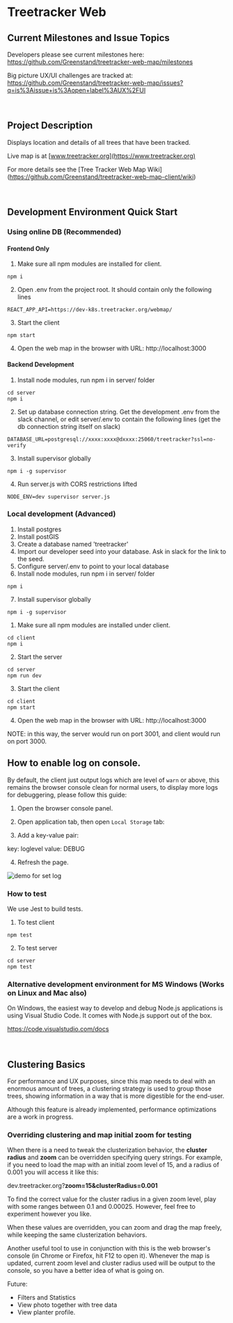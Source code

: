 # Treetracker Web

## Current Milestones and Issue Topics

Developers please see current milestones here:  
https://github.com/Greenstand/treetracker-web-map/milestones


Big picture UX/UI challenges are tracked at:  
https://github.com/Greenstand/treetracker-web-map/issues?q=is%3Aissue+is%3Aopen+label%3AUX%2FUI

&nbsp;
&nbsp;

## Project Description

Displays location and details of all trees that have been tracked.

Live map is at [www.treetracker.org](https://www.treetracker.org)

For more details see the [Tree Tracker Web Map Wiki] (https://github.com/Greenstand/treetracker-web-map-client/wiki)

&nbsp;
&nbsp;

## Development Environment Quick Start

### Using online DB (Recommended)

#### Frontend Only
1. Make sure all npm modules are installed for client.
```
npm i
```
2. Open .env from the project root.  It should contain only the following lines
```
REACT_APP_API=https://dev-k8s.treetracker.org/webmap/
```
3. Start the client
```
npm start
```
4. Open the web map in the browser with URL: http://localhost:3000

#### Backend Development
1. Install node modules, run npm i in server/ folder
```
cd server
npm i
```
2. Set up database connection string.  Get the development .env from the slack channel, or edit server/.env to contain the following lines (get the db connection string itself on slack)
```
DATABASE_URL=postgresql://xxxx:xxxx@dxxxx:25060/treetracker?ssl=no-verify
```
3. Install supervisor globally
```
npm i -g supervisor
```
4. Run server.js with CORS restrictions lifted
```
NODE_ENV=dev supervisor server.js
```

### Local development (Advanced)
1. Install postgres
2. Install postGIS
3. Create a database named 'treetracker'
4. Import our developer seed into your database.  Ask in slack for the link to the seed.
5. Configure server/.env to point to your local database
6. Install node modules, run npm i in server/ folder
```
npm i
```
7. Install supervisor globally
```
npm i -g supervisor
```

1. Make sure all npm modules are installed under client.
```
cd client
npm i
```

2. Start the server
```
cd server
npm run dev
```

3. Start the client
```
cd client
npm start
```

4. Open the web map in the browser with URL: http://localhost:3000

NOTE: in this way, the server would run on port 3001, and client would run on port 3000.

## How to enable log on console.

By default, the client just output logs which are level of `warn` or above, this remains the browser console clean for normal users, to display more logs for debuggering, please follow this guide:

1. Open the browser console panel.

2. Open application tab, then open `Local Storage` tab:

3. Add a key-value pair:

key: loglevel
value: DEBUG

4. Refresh the page.

![demo for set log](./log-demo.gif)


### How to test

We use Jest to build tests.

1. To test client
```
npm test
```

2. To test server
```
cd server
npm test
```


### Alternative development environment for MS Windows (Works on Linux and Mac also)
On Windows, the easiest way to develop and debug Node.js applications is using Visual Studio Code.
It comes with Node.js support out of the box.

https://code.visualstudio.com/docs

&nbsp;
&nbsp;


## Clustering Basics

For performance and UX purposes, since this map needs to deal with an enormous amount of trees, a clustering strategy is used to group those trees, showing information in a way that is more digestible for the end-user.

Although this feature is already implemented, performance optimizations are a work in progress.

### Overriding clustering and map initial zoom for testing

When there is a need to tweak the clusterization behavior, the **cluster radius** and **zoom** can be overridden specifying query strings.
For example, if you need to load the map with an initial zoom level of 15, and a radius of 0.001 you will access it like this:

dev.treetracker.org?**zoom=15&clusterRadius=0.001**

To find the correct value for the cluster radius in a given zoom level, play with some ranges between 0.1 and 0.00025. However, feel free to experiment however you like.

When these values are overridden, you can zoom and drag the map freely, while keeping the same clusterization behaviors.

Another useful tool to use in conjunction with this is the web browser's console (in Chrome or Firefox, hit F12 to open it). Whenever the map is updated, current zoom level and cluster radius used will be output to the console, so you have a better idea of what is going on.

Future: 
* Filters and Statistics
* View photo together with tree data
* View planter profile. 



